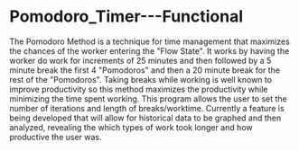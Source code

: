 # Pomodoro_Timer---Functional

The Pomodoro Method is a technique for time management that maximizes the chances of the worker entering the "Flow State". It works by having the worker do work for increments of 25 minutes and then followed by a 5 minute break the first 4 "Pomodoros" and then a 20 minute break for the rest of the "Pomodoros". Taking breaks while working is well known to improve productivity so this method maximizes the productivity while minimizing the time spent working. This program allows the user to set the number of iterations and length of breaks/worktime. Currently a feature is being developed that will allow for historical data to be graphed and then analyzed, revealing the which types of work took longer and how productive the user was.
